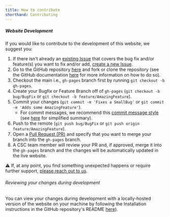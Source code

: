 ```yaml
---
title: How to contribute
shorthand: Contributing
---
```


##### Website Development

If you would like to contribute to the development of this website, we suggest you:

1. If there isn't already an [existing Issue](https://github.com/GSTT-CSC/gstt-csc.github.io) that covers the bug fix and/or feature(s) you want to fix and/or add, [create a new Issue](https://github.com/GSTT-CSC/gstt-csc.github.io/issues/new/choose).
2. Go to the GitHub repository [here](https://github.com/GSTT-CSC/gstt-csc.github.io) and fork or clone the repository (see the GitHub documentation [here](https://docs.github.com/en/repositories/creating-and-managing-repositories/cloning-a-repository) for more information on how to do so).
3. Checkout the main i.e., ``gh-pages`` branch first by running ``git checkout -b gh-pages``.
4. Create your Bugfix or Feature Branch off of ``gh-pages`` (``git checkout -b bug/BugFix`` or ``git checkout -b feature/AmazingFeature``).
5. Commit your changes (``git commit -m 'Fixes a SmallBug'`` or ``git commit -m 'Adds some AmazingFeature'``).
   - For commit messages, we recommend this [commit message style](https://cbea.ms/git-commit/) (see [here](https://tbaggery.com/2008/04/19/a-note-about-git-commit-messages.html) for simplified summary).
6. Push to the remote (``git push bug/BugFix`` or ``git push origin feature/AmazingFeature``).
7. Open a [Pull Request (PR)](https://github.com/GSTT-CSC/gstt-csc.github.io/compare) and specify that you want to merge your branch into the ``gh-pages`` branch.
8. A CSC team member will review your PR and, if approved, merge it into the ``gh-pages`` branch and the changes will be automatically updated in the live website.

⚠️ If, at any point, you find something unexpected happens or require further support, [please reach out to us](mailto:CSCTeam@gstt.nhs.uk). 

###### Reviewing your changes during development

You can view your changes during development with a locally-hosted version of the website on your machine by following the Installation instructions in the GitHub repository's README [here](https://tbaggery.com/2008/04/19/a-note-about-git-commit-messages.html)).
